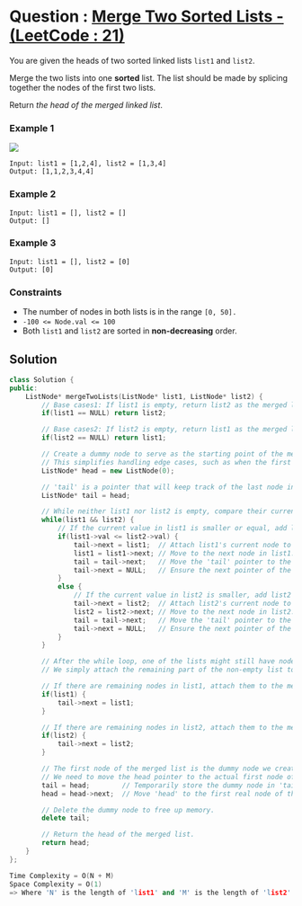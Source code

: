 # Question : [Merge Two Sorted Lists - (LeetCode : 21)](https://leetcode.com/problems/merge-two-sorted-lists/description/)

You are given the heads of two sorted linked lists `list1` and `list2`.

Merge the two lists into one **sorted** list. The list should be made by splicing together the nodes of the first two lists.

Return _the head of the merged linked list_.

### Example 1

![](https://assets.leetcode.com/uploads/2020/10/03/merge_ex1.jpg)

```
Input: list1 = [1,2,4], list2 = [1,3,4]
Output: [1,1,2,3,4,4]
```

### Example 2

```
Input: list1 = [], list2 = []
Output: []
```

### Example 3

```
Input: list1 = [], list2 = [0]
Output: [0]
```

### Constraints

-   The number of nodes in both lists is in the range `[0, 50].`
-   `-100 <= Node.val <= 100`
-   Both `list1` and `list2` are sorted in **non-decreasing** order.

## Solution

```Cpp
class Solution {
public:
    ListNode* mergeTwoLists(ListNode* list1, ListNode* list2) {
        // Base cases1: If list1 is empty, return list2 as the merged list.
        if(list1 == NULL) return list2;

        // Base cases2: If list2 is empty, return list1 as the merged list.
        if(list2 == NULL) return list1;

        // Create a dummy node to serve as the starting point of the merged list.
        // This simplifies handling edge cases, such as when the first node of list1 or list2 is the smallest.
        ListNode* head = new ListNode(0);

        // 'tail' is a pointer that will keep track of the last node in the merged list as we build it.
        ListNode* tail = head;

        // While neither list1 nor list2 is empty, compare their current nodes and append the smaller one to the merged list.
        while(list1 && list2) {
            // If the current value in list1 is smaller or equal, add list1's node to the merged list.
            if(list1->val <= list2->val) {
                tail->next = list1;  // Attach list1's current node to the merged list.
                list1 = list1->next; // Move to the next node in list1.
                tail = tail->next;   // Move the 'tail' pointer to the newly added node.
                tail->next = NULL;   // Ensure the next pointer of the newly added node is set to NULL.
            }
            else {
                // If the current value in list2 is smaller, add list2's node to the merged list.
                tail->next = list2;  // Attach list2's current node to the merged list.
                list2 = list2->next; // Move to the next node in list2.
                tail = tail->next;   // Move the 'tail' pointer to the newly added node.
                tail->next = NULL;   // Ensure the next pointer of the newly added node is set to NULL.
            }
        }

        // After the while loop, one of the lists might still have nodes left.
        // We simply attach the remaining part of the non-empty list to the merged list.

        // If there are remaining nodes in list1, attach them to the merged list.
        if(list1) {
            tail->next = list1;
        }

        // If there are remaining nodes in list2, attach them to the merged list.
        if(list2) {
            tail->next = list2;
        }

        // The first node of the merged list is the dummy node we created initially.
        // We need to move the head pointer to the actual first node of the merged list.
        tail = head;        // Temporarily store the dummy node in 'tail'.
        head = head->next;  // Move 'head' to the first real node of the merged list.

        // Delete the dummy node to free up memory.
        delete tail;

        // Return the head of the merged list.
        return head;
    }
};

Time Complexity = O(N + M)
Space Complexity = O(1)
=> Where 'N' is the length of 'list1' and 'M' is the length of 'list2'
```
